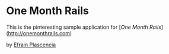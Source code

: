 # One Month Rails

This is the pinteresting sample application for
[*One Month Rails*] (http://onemonthrails.com)

by [Efrain Plascencia](http://efrain.me)